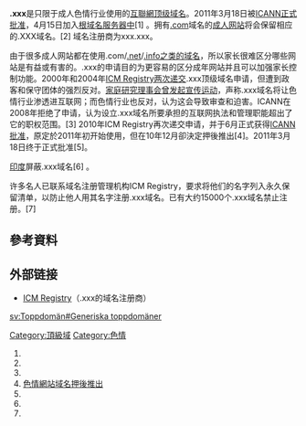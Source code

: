 **.xxx**是只限于成人色情行业使用的[互聯網](../Page/互联网.md "wikilink")[顶级域名](https://zh.wikipedia.org/wiki/頂級域 "wikilink")。2011年3月18日被[ICANN正式批准](https://zh.wikipedia.org/wiki/ICANN "wikilink")，4月15日加入[根域名服务器中](https://zh.wikipedia.org/wiki/根域名服务器 "wikilink")\[1\] 。拥有[.com](../Page/.com.md "wikilink")域名的[成人网站](../Page/成人网站.md "wikilink")将会保留相应的.XXX域名。\[2\] 域名注册商为xxx.xxx。

由于很多成人网站都在使用.com/[.net](https://zh.wikipedia.org/wiki/.net "wikilink")/[.info之类的域名](https://zh.wikipedia.org/wiki/.info "wikilink")，所以家长很难区分哪些网站是有益或有害的。.xxx的申请目的为更容易的区分成年网站并且可以加强家长控制功能。2000年和2004年[ICM Registry两次递交](https://zh.wikipedia.org/wiki/ICM_Registry "wikilink").xxx顶级域名申请，但遭到政客和保守团体的强烈反对。[家庭研究理事会曾发起宣传运动](https://zh.wikipedia.org/wiki/家庭研究理事会 "wikilink")，声称.xxx域名将让色情行业渗透进互联网；而色情行业也反对，认为这会导致审查和迫害。ICANN在2008年拒绝了申请，认为设立.xxx域名所要承担的互联网执法和管理职能超出了它的职权范围。\[3\] 2010年ICM Registry再次递交申请，并于6月正式获得[ICANN批准](https://zh.wikipedia.org/wiki/ICANN "wikilink")，原定於2011年初开始使用，但在10年12月卻決定押後推出\[4\]。2011年3月18日终于正式批准\[5\]。

[印度](../Page/印度.md "wikilink")屏蔽.xxx域名\[6\] 。

许多名人已联系域名注册管理机构ICM Registry，要求将他们的名字列入永久保留清单，以防止他人用其名字注册.xxx域名。已有大约15000个.xxx域名禁止注册。\[7\]

## 參考資料

## 外部链接

  - [ICM Registry](http://www.icmregistry.com)（.xxx的域名注册商）

[sv:Toppdomän\#Generiska toppdomäner](https://zh.wikipedia.org/wiki/sv:Toppdomän#Generiska_toppdomäner "wikilink")

[Category:頂級域](https://zh.wikipedia.org/wiki/Category:頂級域 "wikilink") [Category:色情](https://zh.wikipedia.org/wiki/Category:色情 "wikilink")

1.
2.
3.
4.  [色情網站域名押後推出](http://hk.news.yahoo.com/article/101211/3/lpnv.html)
5.
6.
7.